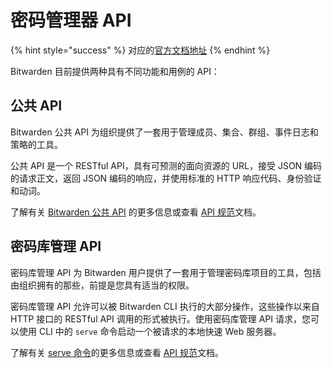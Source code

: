 # 密码管理器 API

{% hint style="success" %}
对应的[官方文档地址](https://bitwarden.com/help/bitwarden-apis/)
{% endhint %}

Bitwarden 目前提供两种具有不同功能和用例的 API：

## 公共 API <a href="#public-api" id="public-api"></a>

Bitwarden 公共 API 为组织提供了一套用于管理成员、集合、群组、事件日志和策略的工具。

公共 API 是一个 RESTful API，具有可预测的面向资源的 URL，接受 JSON 编码的请求正文，返回 JSON 编码的响应，并使用标准的 HTTP 响应代码、身份验证和动词。

了解有关 [Bitwarden 公共 API](../../organizations/bitwarden-public-api.md) 的更多信息或查看 [API 规范](https://bitwarden.com/help/api/)文档。

## 密码库管理 API <a href="#vault-management-api" id="vault-management-api"></a>

密码库管理 API 为 Bitwarden 用户提供了一套用于管理密码库项目的工具，包括由组织拥有的那些，前提是您具有适当的权限。

密码库管理 API 允许可以被 Bitwarden CLI 执行的大部分操作，这些操作以来自 HTTP 接口的 RESTful API 调用的形式被执行。使用密码库管理 API 请求，您可以使用 CLI 中的 `serve` 命令启动一个被请求的本地快速 Web 服务器。

了解有关 [serve 命令](password-manager-cli.md#serve)的更多信息或查看 [API 规范](https://bitwarden.com/help/vault-management-api/)文档。
